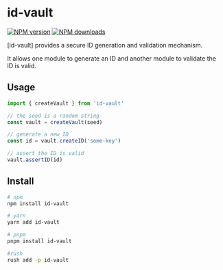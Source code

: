# id-vault

[![NPM version][npm-image]][npm-url]
[![NPM downloads][downloads-image]][npm-url]

[id-vault] provides a secure ID generation and validation mechanism.

It allows one module to generate an ID and another module to validate the ID is valid.

## Usage

```ts
import { createVault } from 'id-vault'

// the seed is a random string
const vault = createVault(seed)

// generate a new ID
const id = vault.createID('some-key')

// assert the ID is valid
vault.assertID(id)
```

## Install

```sh
# npm
npm install id-vault

# yarn
yarn add id-vault

# pnpm
pnpm install id-vault

#rush
rush add -p id-vault
```

[downloads-image]: https://img.shields.io/npm/dm/unional/id-vault.svg?style=flat
[npm-image]: https://img.shields.io/npm/v/unional/id-vault.svg?style=flat
[npm-url]: https://npmjs.org/package/unional/id-vault
